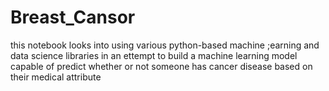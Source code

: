 # Breast_Cansor
this notebook looks into using various python-based machine ;earning and data science libraries in an ettempt to build a machine learning model capable of predict whether or not someone has cancer disease based on their medical attribute
